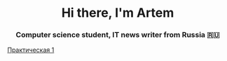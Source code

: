 <h1 align="center">Hi there, I'm Artem</h1>
<h3 align="center">Computer science student, IT news writer from Russia 🇷🇺</h3>
<a href="Lab1/Lab1/Controllers/WeatherForecastController.cs" target="_blank">Практическая 1</a>
